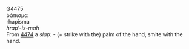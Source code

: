 G4475  
ῥάπισμα  
rhapisma  
*hrap‘-is-mah*  
From [4474](g4474) a *slap:* - (+ strike with the) palm of the hand,
smite with the hand.  
